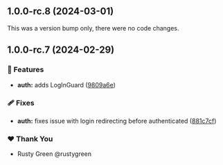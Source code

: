 ## 1.0.0-rc.8 (2024-03-01)

This was a version bump only, there were no code changes.

## 1.0.0-rc.7 (2024-02-29)


### 🚀 Features

- **auth:** adds LogInGuard ([9809a6e](https://github.com/rustygreen/ng-supabase/commit/9809a6e))

### 🩹 Fixes

- **auth:** fixes issue with login redirecting before authenticated ([881c7cf](https://github.com/rustygreen/ng-supabase/commit/881c7cf))

### ❤️  Thank You

- Rusty Green @rustygreen
